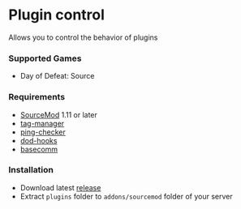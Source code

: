 # Plugin control

Allows you to control the behavior of plugins

### Supported Games

* Day of Defeat: Source

### Requirements

* [SourceMod](https://www.sourcemod.net) 1.11 or later
* [tag-manager](https://github.com/dronelektron/tag-manager)
* [ping-checker](https://github.com/dronelektron/ping-checker)
* [dod-hooks](https://github.com/dronelektron/dod-hooks)
* [basecomm](https://github.com/alliedmodders/sourcemod/blob/master/plugins/basecomm.sp)

### Installation

* Download latest [release](https://github.com/dronelektron/plugin-control/releases)
* Extract `plugins` folder to `addons/sourcemod` folder of your server

